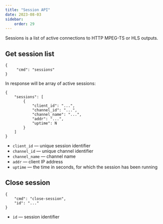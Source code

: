 ```yaml
---
title: "Session API"
date: 2023-08-03
sidebar:
    order: 29
---
```


Sessions is a list of active connections to HTTP MPEG-TS or HLS outputs.

## Get session list

```
{
     "cmd": "sessions"
}
```

In response will be array of active sessions:

```
{
    "sessions": [
        {
            "client_id": "...",
            "channel_id": "...",
            "channel_name": "...",
            "addr": "...",
            "uptime": N
        }
    ]
}
```

- `client_id` — unique session identifier
- `channel_id` — unique channel identifier
- `channel_name` — channel name
- `addr` — client IP address
- `uptime` — the time in seconds, for which the session has been running

## Close session

```
{
    "cmd": "close-session",
    "id": "..."
}
```

- `id` — session identifier

